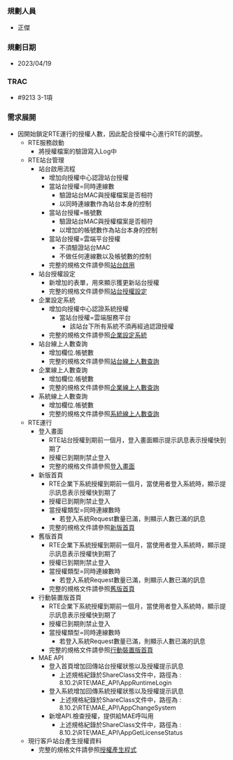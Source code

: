 ### <div id="user">規劃人員</div>
* 正傑
  
### <div id="updatedate">規劃日期</div>
* 2023/04/19
  
### <div id="trac">TRAC</div>
* #9213 3-1項
  
### <div id="requirement">需求展開</div>
* 因開始鎖定RTE運行的授權人數，因此配合授權中心進行RTE的調整。
  * RTE服務啟動
    * 將授權檔案的驗證寫入Log中
  * RTE站台管理
    * 站台啟用流程
      * 增加向授權中心認證站台授權
      * 當站台授權=同時連線數
        * 驗證站台MAC與授權檔案是否相符
        * 以同時連線數作為站台本身的控制
      * 當站台授權=帳號數
        * 驗證站台MAC與授權檔案是否相符
        * 以增加的帳號數作為站台本身的控制
      * 當站台授權=雲端平台授權
        * 不須驗證站台MAC
        * 不做任何連線數以及帳號數的控制
      * 完整的規格文件請參照[站台啟用](../../../RTE/SITE/active/README.md)
    * 站台授權設定
      * 新增加的表單，用來顯示獲更新站台授權
      * 完整的規格文件請參照[站台授權設定](../../../RTE/SITE/siteauth/README.md)
    * 企業設定系統
      * 增加向授權中心認證系統授權
        * 當站台授權=雲端服務平台
          * 該站台下所有系統不須再經過認證授權
      * 完整的規格文件請參照[企業設定系統](../../../RTE/SITE/enterprisesystem/README.md)
    * 站台線上人數查詢
      * 增加欄位.帳號數
      * 完整的規格文件請參照[站台線上人數查詢](../../../RTE/SITE/siteonlineuser/README.md)
    * 企業線上人數查詢
      * 增加欄位.帳號數
      * 完整的規格文件請參照[企業線上人數查詢](../../../RTE/SITE/enterpriseonlineuser/README.md)
    * 系統線上人數查詢
      * 增加欄位.帳號數
      * 完整的規格文件請參照[系統線上人數查詢](../../../RTE/SITE/systemonlineuser/README.md)
  * RTE運行
    * 登入畫面
      * RTE站台授權到期前一個月，登入畫面顯示提示訊息表示授權快到期了
      * 授權已到期則禁止登入
      * 完整的規格文件請參照[登入畫面](../../../RTE/SYSTEM/LOGIN/README.md)
    * 新版首頁
      * RTE企業下系統授權到期前一個月，當使用者登入系統時，顯示提示訊息表示授權快到期了
      * 授權已到期則禁止登入
      * 當授權類型=同時連線數時
        * 若登入系統Request數量已滿，則顯示人數已滿的訊息
      * 完整的規格文件請參照[新版首頁](../../../RTE/SYSTEM/MAINPAGE/README.md)
    * 舊版首頁
      * RTE企業下系統授權到期前一個月，當使用者登入系統時，顯示提示訊息表示授權快到期了
      * 授權已到期則禁止登入
      * 當授權類型=同時連線數時
        * 若登入系統Request數量已滿，則顯示人數已滿的訊息
      * 完整的規格文件請參照[舊版首頁](../../../RTE/SYSTEM/MAINPAGE_OLD/README.md)
    * 行動裝置版首頁
      * RTE企業下系統授權到期前一個月，當使用者登入系統時，顯示提示訊息表示授權快到期了
      * 授權已到期則禁止登入
      * 當授權類型=同時連線數時
        * 若登入系統Request數量已滿，則顯示人數已滿的訊息
      * 完整的規格文件請參照[行動裝置版首頁](../../../RTE/SYSTEM/MAINPAGE_MOBILE/README.md)
    * MAE API
      * 登入首頁增加回傳站台授權狀態以及授權提示訊息
        * 上述規格紀錄於ShareClass文件中，路徑為 : 8.10.2\RTE\MAE_API\AppRuntimeLogin
      * 登入系統增加回傳系統授權狀態以及授權提示訊息
        * 上述規格紀錄於ShareClass文件中，路徑為 : 8.10.2\RTE\MAE_API\AppChangeSystem
      * 新增API.檢查授權，提供給MAE呼叫用
        * 上述規格紀錄於ShareClass文件中，路徑為 : 8.10.2\RTE\MAE_API\AppGetLicenseStatus
  * 現行客戶站台產生授權資料
    * 完整的規格文件請參照[授權產生程式](../../../RTE/CUSTOM/AUTH/README.md)
  

